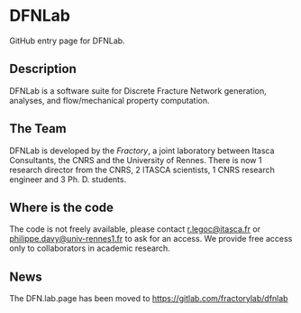 # DFNLab

GitHub entry page for DFNLab.

## Description

DFNLab is a software suite for Discrete Fracture Network generation, analyses, and flow/mechanical property computation.

## The Team

DFNLab is developed by the *Fractory*, a joint laboratory between Itasca Consultants, the CNRS and the University of Rennes.
There is now 1 research director from the CNRS, 2 ITASCA scientists, 1 CNRS research engineer and 3 Ph. D. students.

## Where is the code

The code is not freely available, please contact r.legoc@itasca.fr or philippe.davy@univ-rennes1.fr to ask for an access. We provide  free access only to collaborators in academic research.

## News
The DFN.lab.page has been moved to https://gitlab.com/fractorylab/dfnlab

